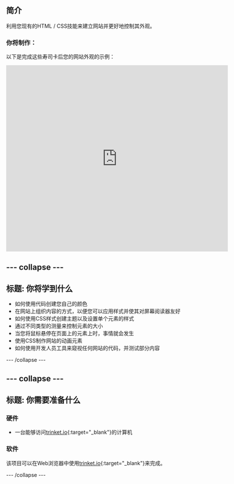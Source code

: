 ## 简介

利用您现有的HTML / CSS技能来建立网站并更好地控制其外观。

### 你将制作：

以下是完成这些寿司卡后您的网站外观的示例：

<div class="trinket">
  <iframe src="https://trinket.io/embed/html/0e7f7e6713?outputOnly=true&start=result" width="600" height="505" frameborder="0" marginwidth="0" marginheight="0" allowfullscreen>
  </iframe>
</div>

## \--- collapse \---

## 标题: 你将学到什么

+ 如何使用代码创建您自己的颜色
+ 在网站上组织内容的方式，以便您可以应用样式并使其对屏幕阅读器友好
+ 如何使用CSS样式创建主题以及设置单个元素的样式
+ 通过不同类型的测量来控制元素的大小
+ 当您将鼠标悬停在页面上的元素上时，事情就会发生
+ 使用CSS制作网站的动画元素
+ 如何使用开发人员工具来窥视任何网站的代码，并测试部分内容

\--- /collapse \---

## \--- collapse \---

## 标题: 你需要准备什么

### 硬件

+ 一台能够访问[trinket.io](https://trinket.io){:target="_blank"}的计算机

### 软件

该项目可以在Web浏览器中使用[trinket.io](https://trinket.io){:target="_blank"}来完成。

\--- /collapse \---